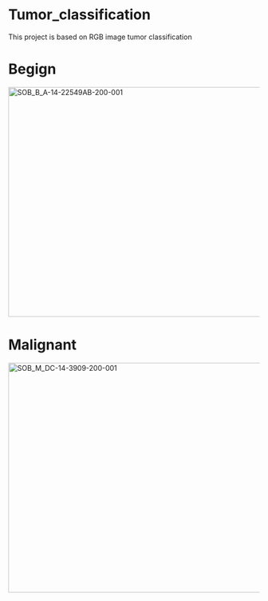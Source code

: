 # Tumor_classification
This project is based on RGB image tumor classification 

# Begign
<img width="700" height="460" alt="SOB_B_A-14-22549AB-200-001" src="https://github.com/user-attachments/assets/951641ec-03f4-46ce-831d-749cc4f2afa3" />

# Malignant
<img width="700" height="460" alt="SOB_M_DC-14-3909-200-001" src="https://github.com/user-attachments/assets/ae019133-dda2-4f00-80a7-304a52ed402b" />
